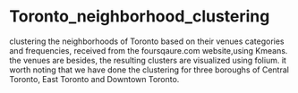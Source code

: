 # Toronto_neighborhood_clustering
clustering the neighborhoods of Toronto based on their venues categories and frequencies, received from the foursqaure.com website,using Kmeans. the venues are 
besides, the resulting clusters are visualized using folium. 
it worth noting that we have done the clustering for three boroughs of Central Toronto, East Toronto and Downtown Toronto.

